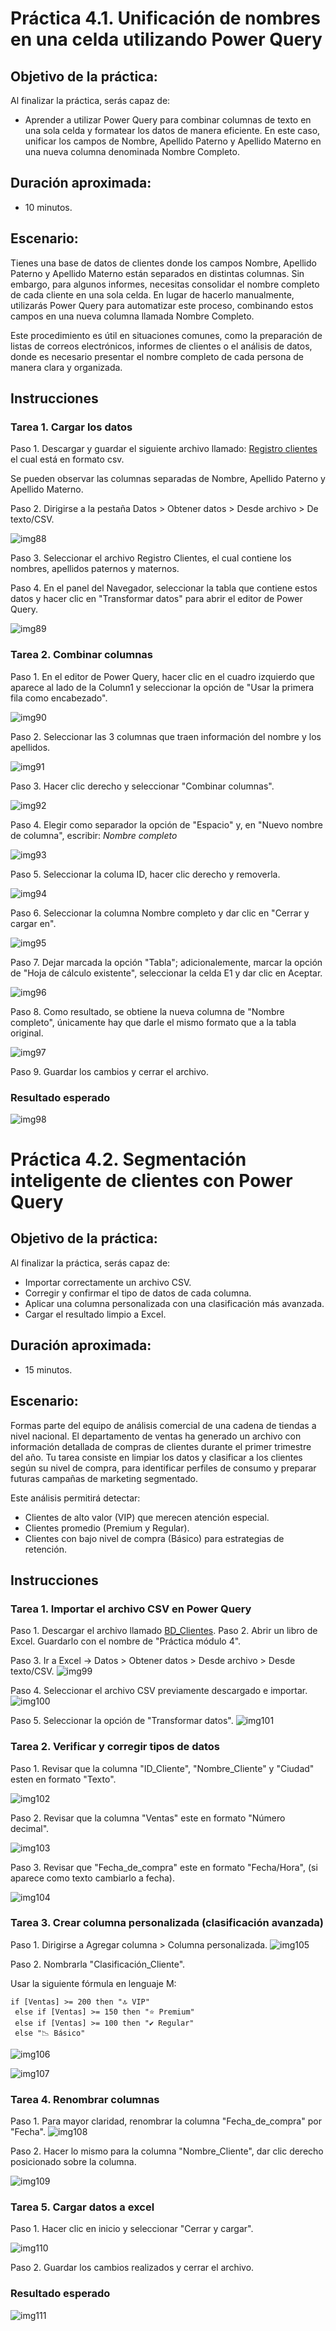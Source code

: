 # Práctica 4.1. Unificación de nombres en una celda utilizando Power Query

## Objetivo de la práctica:
Al finalizar la práctica, serás capaz de:

- Aprender a utilizar Power Query para combinar columnas de texto en una sola celda y formatear los datos de manera eficiente. En este caso, unificar los campos de Nombre, Apellido Paterno y Apellido Materno en una nueva columna denominada Nombre Completo.

## Duración aproximada:
- 10 minutos.

## Escenario:
Tienes una base de datos de clientes donde los campos Nombre, Apellido Paterno y Apellido Materno están separados en distintas columnas. Sin embargo, para algunos informes, necesitas consolidar el nombre completo de cada cliente en una sola celda. En lugar de hacerlo manualmente, utilizarás Power Query para automatizar este proceso, combinando estos campos en una nueva columna llamada Nombre Completo.

Este procedimiento es útil en situaciones comunes, como la preparación de listas de correos electrónicos, informes de clientes o el análisis de datos, donde es necesario presentar el nombre completo de cada persona de manera clara y organizada.

## Instrucciones 

### Tarea 1. Cargar los datos

Paso 1. Descargar y guardar el siguiente archivo llamado:  [Registro clientes](<Registros clientes (módulo 4).csv>)
el cual está en formato csv.

Se pueden observar las columnas separadas de Nombre, Apellido Paterno y Apellido Materno.

Paso 2. Dirigirse a la pestaña Datos > Obtener datos > Desde archivo > De texto/CSV.

![img88](../images/img88.png)

Paso 3. Seleccionar el archivo Registro Clientes, el cual contiene los nombres, apellidos paternos y maternos.

Paso 4. En el panel del Navegador, seleccionar la tabla que contiene estos datos y hacer clic en "Transformar datos" para abrir el editor de Power Query.

![img89](../images/img89.png)

### Tarea 2. Combinar columnas

Paso 1. En el editor de Power Query, hacer clic en el cuadro izquierdo que aparece al lado de la Column1 y seleccionar la opción de "Usar la primera fila como encabezado".

![img90](../images/img90.png)

Paso 2. Seleccionar las 3 columnas que traen información del nombre y los apellidos.

![img91](../images/img91.png)


Paso 3. Hacer clic derecho y seleccionar "Combinar columnas".

![img92](../images/img92.png)

Paso 4. Elegir como separador la opción de "Espacio" y, en "Nuevo nombre de columna", escribir: *Nombre completo*

![img93](../images/img93.png)

Paso 5. Seleccionar la columa ID, hacer clic derecho y removerla.

![img94](../images/img94.png)

Paso 6. Seleccionar la columna Nombre completo y dar clic en "Cerrar y cargar en".

![img95](../images/img95.png)

Paso 7. Dejar marcada la opción "Tabla"; adicionalemente, marcar la opción de "Hoja de cálculo existente", seleccionar la celda E1 y dar clic en Aceptar.

![img96](../images/img96.png)

Paso 8. Como resultado, se obtiene la nueva columna de "Nombre completo", únicamente hay que darle el mismo formato que a la tabla original.

![img97](../images/img97.png)

Paso 9. Guardar los cambios y cerrar el archivo.

### Resultado esperado

![img98](../images/img98.png)


# Práctica 4.2. Segmentación inteligente de clientes con Power Query

## Objetivo de la práctica:
Al finalizar la práctica, serás capaz de:
- Importar correctamente un archivo CSV.
- Corregir y confirmar el tipo de datos de cada columna.
- Aplicar una columna personalizada con una clasificación más avanzada.
- Cargar el resultado limpio a Excel.

## Duración aproximada:
- 15 minutos.

## Escenario: 
Formas parte del equipo de análisis comercial de una cadena de tiendas a nivel nacional.
El departamento de ventas ha generado un archivo con información detallada de compras de clientes durante el primer trimestre del año. Tu tarea consiste en limpiar los datos y clasificar a los clientes según su nivel de compra, para identificar perfiles de consumo y preparar futuras campañas de marketing segmentado.

Este análisis permitirá detectar:

- Clientes de alto valor (VIP) que merecen atención especial.
- Clientes promedio (Premium y Regular).
- Clientes con bajo nivel de compra (Básico) para estrategias de retención.

## Instrucciones 

### Tarea 1. Importar el archivo CSV en Power Query
Paso 1. Descargar el archivo llamado [BD_Clientes](BD_Clientes_Power_Query.csv).
Paso 2. Abrir un libro de Excel. Guardarlo con el nombre de "Práctica módulo 4".

Paso 3. Ir a Excel → Datos > Obtener datos > Desde archivo > Desde texto/CSV.
![img99](../images/img99.png)

Paso 4. Seleccionar el archivo CSV previamente descargado e importar.
![img100](../images/img100.png)

Paso 5. Seleccionar la opción de "Transformar datos".
![img101](../images/img101.png)


### Tarea 2. Verificar y corregir tipos de datos

Paso 1. Revisar que la columna "ID_Cliente", "Nombre_Cliente" y "Ciudad" esten en formato "Texto".

![img102](../images/img102.png)


Paso 2. Revisar que la columna "Ventas" este en formato "Número decimal".

![img103](../images/img103.png)


Paso 3. Revisar que "Fecha_de_compra" este en formato "Fecha/Hora", (si aparece como texto cambiarlo a fecha).

![img104](../images/img104.png)


### Tarea 3. Crear columna personalizada (clasificación avanzada)

Paso 1. Dirigirse a Agregar columna > Columna personalizada.
![img105](../images/img105.png)

Paso 2. Nombrarla "Clasificación_Cliente".

Usar la siguiente fórmula en lenguaje M: 

```
if [Ventas] >= 200 then "🔝 VIP"
 else if [Ventas] >= 150 then "⭐ Premium"
 else if [Ventas] >= 100 then "✔️ Regular"
 else "📉 Básico"
```

![img106](../images/img106.png)

![img107](../images/img107.png)


### Tarea 4. Renombrar columnas

Paso 1. Para mayor claridad, renombrar la columna "Fecha_de_compra" por "Fecha".
![img108](../images/img108.png)

Paso 2. Hacer lo mismo para la columna "Nombre_Cliente", dar clic derecho posicionado sobre la columna.

![img109](../images/img109.png)

### Tarea 5. Cargar datos a excel

Paso 1. Hacer clic en inicio y seleccionar "Cerrar y cargar".

![img110](../images/img110.png)

Paso 2. Guardar los cambios realizados y cerrar el archivo.

### Resultado esperado

![img111](../images/img111.png)


